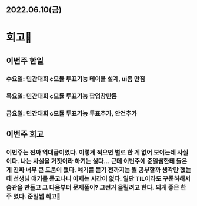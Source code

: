 ## 2022.06.10(금)
# 회고🎇 

## 이번주 한일

### 수요일: 민간대회 c모듈 투표기능 테이블 설계, ui좀 만짐

### 목요일: 민간대회 c모듈 투표기능 팝업창만듬

### 금요일: 민간대회 c모듈 투표기능 투표추가, 안건추가

## 이번주 회고
### 이번주는 진짜 역대급이였다. 이렇게 적으면 별로 한 게 없어 보이는데 사실이다. 나는 사실을 거짓이라 하기는 싫다… 근데 이번주에 준일쌤한테 들은게 진짜 너무 큰 도움이 됐다. 얘기를 듣기 전까지는 뭘 공부할까 생각만 했는데 선생님 얘기를 듣고나니 이제는 시간이 없다. 일단 TIL이라도 꾸준히해서 습관을 만들고 그 다음부터 문제풀이? 그런거 올릴려고 한다. 되게 좋은 한 주 였다. 준일쌤 최고🎉
